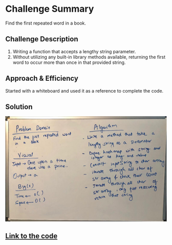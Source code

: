 # Challenge Summary
Find the first repeated word in a book.

## Challenge Description
1. Writing a function that accepts a lengthy string parameter.
2. Without utilizing any built-in library methods available, returning the first word to occur more than once in that provided string.

## Approach & Efficiency
Started with a whiteboard and used it as a reference to complete the code.

## Solution
![Whiteboard](../../assets/repeated_words.jpeg) <br/>

## [Link to the code](../src/main/java/RepeatedWord/RepeatedWord.java)

